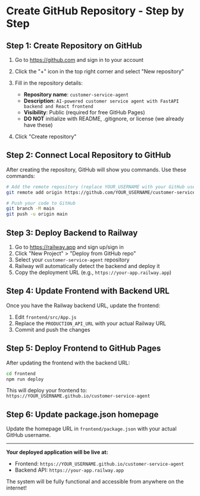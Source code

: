 # Create GitHub Repository - Step by Step

## Step 1: Create Repository on GitHub

1. Go to https://github.com and sign in to your account
2. Click the "+" icon in the top right corner and select "New repository"
3. Fill in the repository details:
   - **Repository name**: `customer-service-agent`
   - **Description**: `AI-powered customer service agent with FastAPI backend and React frontend`
   - **Visibility**: Public (required for free GitHub Pages)
   - **DO NOT** initialize with README, .gitignore, or license (we already have these)

4. Click "Create repository"

## Step 2: Connect Local Repository to GitHub

After creating the repository, GitHub will show you commands. Use these commands:

```bash
# Add the remote repository (replace YOUR_USERNAME with your GitHub username)
git remote add origin https://github.com/YOUR_USERNAME/customer-service-agent.git

# Push your code to GitHub
git branch -M main
git push -u origin main
```

## Step 3: Deploy Backend to Railway

1. Go to https://railway.app and sign up/sign in
2. Click "New Project" > "Deploy from GitHub repo"
3. Select your `customer-service-agent` repository
4. Railway will automatically detect the backend and deploy it
5. Copy the deployment URL (e.g., `https://your-app.railway.app`)

## Step 4: Update Frontend with Backend URL

Once you have the Railway backend URL, update the frontend:

1. Edit `frontend/src/App.js`
2. Replace the `PRODUCTION_API_URL` with your actual Railway URL
3. Commit and push the changes

## Step 5: Deploy Frontend to GitHub Pages

After updating the frontend with the backend URL:

```bash
cd frontend
npm run deploy
```

This will deploy your frontend to: `https://YOUR_USERNAME.github.io/customer-service-agent`

## Step 6: Update package.json homepage

Update the homepage URL in `frontend/package.json` with your actual GitHub username.

---

**Your deployed application will be live at:**
- Frontend: `https://YOUR_USERNAME.github.io/customer-service-agent`
- Backend API: `https://your-app.railway.app`

The system will be fully functional and accessible from anywhere on the internet!
